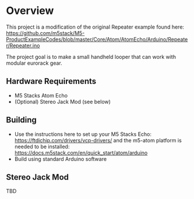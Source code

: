 # Overview

This project is a modification of the original Repeater example found here: 
https://github.com/m5stack/M5-ProductExampleCodes/blob/master/Core/Atom/AtomEcho/Arduino/Repeater/Repeater.ino

The project goal is to make a small handheld looper that can work with
modular eurorack gear.

## Hardware Requirements

- M5 Stacks Atom Echo
- (Optional) Stereo Jack Mod (see below)

## Building

- Use the instructions here to set up your M5 Stacks Echo: https://ftdichip.com/drivers/vcp-drivers/
 and the m5-atom platform is needed to be installed: https://docs.m5stack.com/en/quick_start/atom/arduino
- Build using standard Arduino software

## Stereo Jack Mod

TBD

